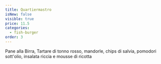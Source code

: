 ```yaml
---
title: Quartiermastro
isNew: false
visible: true
price: 11.5
categories:
  - fish-burger
order: 3
---
```

Pane alla Birra, Tartare di tonno rosso, mandorle, chips di salvia, pomodori sott'olio, insalata riccia e mousse di ricotta